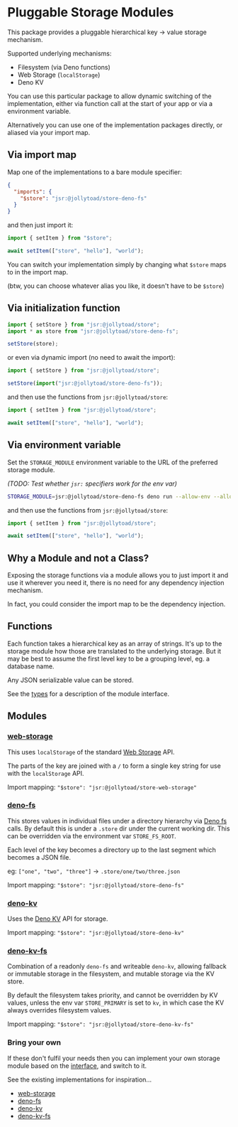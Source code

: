 # Pluggable Storage Modules

This package provides a pluggable hierarchical key -> value storage mechanism.

Supported underlying mechanisms:

- Filesystem (via Deno functions)
- Web Storage (`localStorage`)
- Deno KV

You can use this particular package to allow dynamic switching of the
implementation, either via function call at the start of your app or via a
environment variable.

Alternatively you can use one of the implementation packages directly, or
aliased via your import map.

## Via import map

Map one of the implementations to a bare module specifier:

```json
{
  "imports": {
    "$store": "jsr:@jollytoad/store-deno-fs"
  }
}
```

and then just import it:

```ts
import { setItem } from "$store";

await setItem(["store", "hello"], "world");
```

You can switch your implementation simply by changing what `$store` maps to in
the import map.

(btw, you can choose whatever alias you like, it doesn't have to be `$store`)

## Via initialization function

```ts
import { setStore } from "jsr:@jollytoad/store";
import * as store from "jsr:@jollytoad/store-deno-fs";

setStore(store);
```

or even via dynamic import (no need to await the import):

```ts
import { setStore } from "jsr:@jollytoad/store";

setStore(import("jsr:@jollytoad/store-deno-fs"));
```

and then use the functions from `jsr:@jollytoad/store`:

```ts
import { setItem } from "jsr:@jollytoad/store";

await setItem(["store", "hello"], "world");
```

## Via environment variable

Set the `STORAGE_MODULE` environment variable to the URL of the preferred
storage module.

_(TODO: Test whether `jsr:` specifiers work for the env var)_

```sh
STORAGE_MODULE=jsr:@jollytoad/store-deno-fs deno run --allow-env --allow-net ...
```

and then use the functions from `jsr:@jollytoad/store`:

```ts
import { setItem } from "jsr:@jollytoad/store";

await setItem(["store", "hello"], "world");
```

## Why a Module and not a Class?

Exposing the storage functions via a module allows you to just import it and use
it wherever you need it, there is no need for any dependency injection
mechanism.

In fact, you could consider the import map to be the dependency injection.

## Functions

Each function takes a hierarchical key as an array of strings. It's up to the
storage module how those are translated to the underlying storage. But it may be
best to assume the first level key to be a grouping level, eg. a database name.

Any JSON serializable value can be stored.

See the [types](./store-common/types.ts) for a description of the module
interface.

## Modules

### [web-storage](https://jsr.io/@jollytoad/store-web-storage)

This uses `localStorage` of the standard
[Web Storage](https://developer.mozilla.org/en-US/docs/Web/API/Web_Storage_API)
API.

The parts of the key are joined with a `/` to form a single key string for use
with the `localStorage` API.

Import mapping: `"$store": "jsr:@jollytoad/store-web-storage"`

### [deno-fs](https://jsr.io/@jollytoad/store-deno-fs)

This stores values in individual files under a directory hierarchy via
[Deno fs](https://deno.land/api?s=Deno.readTextFile) calls. By default this is
under a `.store` dir under the current working dir. This can be overridden via
the environment var `STORE_FS_ROOT`.

Each level of the key becomes a directory up to the last segment which becomes a
JSON file.

eg: `["one", "two", "three"]` -> `.store/one/two/three.json`

Import mapping: `"$store": "jsr:@jollytoad/store-deno-fs"`

### [deno-kv](https://jsr.io/@jollytoad/store-deno-kv)

Uses the [Deno KV](https://deno.land/manual/runtime/kv) API for storage.

Import mapping: `"$store": "jsr:@jollytoad/store-deno-kv"`

### [deno-kv-fs](https://jsr.io/@jollytoad/store-deno-kv-fs)

Combination of a readonly `deno-fs` and writeable `deno-kv`, allowing fallback
or immutable storage in the filesystem, and mutable storage via the KV store.

By default the filesystem takes priority, and cannot be overridden by KV values,
unless the env var `STORE_PRIMARY` is set to `kv`, in which case the KV always
overrides filesystem values.

Import mapping: `"$store": "jsr:@jollytoad/store-deno-kv-fs"`

### Bring your own

If these don't fulfil your needs then you can implement your own storage module
based on the [interface](./store-common/types.ts), and switch to it.

See the existing implementations for inspiration...

- [web-storage](./store-web-storage/mod.ts)
- [deno-fs](./store-deno-fs/mod.ts)
- [deno-kv](./store-deno-kv/mod.ts)
- [deno-kv-fs](./store-deno-kv-fs/mod.ts)
